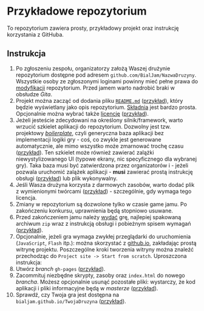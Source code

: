 # Przykładowe repozytorium
To repozytorium zawiera prosty, przykładowy projekt oraz instrukcję korzystania z GitHuba.

## Instrukcja
1. Po zgłoszeniu zespołu, organizatorzy założą Waszej drużynie repozytorium dostępne pod adresem `github.com/BialJam/NazwaDruzyny`. Wszystkie osoby ze zgłoszonymi loginami powinny mieć pełne prawa do [modyfikacji](https://help.github.com/categories/managing-remotes/) repozytorium. Przed jamem warto nadrobić braki w obsłudze *Gita*.
2. Projekt można zacząć od dodania pliku [`README.md`](https://gist.github.com/jxson/1784669) ([przykład](https://github.com/BialJam/example/blob/master/README.md)), który będzie wyświetlany jako opis repozytorium. [Składnia](https://github.com/adam-p/markdown-here/wiki/Markdown-Cheatsheet) jest bardzo prosta. Opcjonalnie można wybrać także [licencję](https://help.github.com/articles/open-source-licensing/) ([przykład](https://github.com/BialJam/example/blob/master/LICENSE.md)).
3. Jeżeli jesteście zdecydowani na określony silnik/framework, warto wrzucić szkielet aplikacji do repozytorium. Dozwolny jest tzw. projektowy *[boilerplate](https://en.wikipedia.org/wiki/Boilerplate_code)*, czyli generyczna baza aplikacji bez implementacji logiki gry - coś, co zwykle jest generowane automatycznie, ale mimo wszystko może zmarnować trochę czasu ([przykład](https://github.com/BialJam/example/commit/3a9fd45b7c499bed364ccd088006c005085b1ad2)). Ten szkielet może również zawierać zalążki niewystylizowanego UI (typowe ekrany, nic specyficznego dla wybranej gry). Taka baza musi być zatwierdzona przez organizatorów i - jeżeli pozwala uruchomić zalążek aplikacji - **musi** zawierać prostą instrukcję obsługi ([przykład](https://github.com/BialJam/example/blob/master/project/README.md)) lub plik wykonywalny.
4. Jeśli Wasza drużyna korzysta z darmowych zasobów, warto dodać plik z wymienionymi twórcami ([przykład](https://github.com/BialJam/example/blob/master/CREDITS.md)) - szczególnie, gdy wymaga tego licencja.
5. Zmiany w repozytorium są dozwolone tylko w czasie game jamu. Po zakończeniu konkursu, uprawnienia będą stopniowo usuwane.
6. Przed zakończeniem jamu należy [wydać](https://help.github.com/articles/creating-releases/) grę, najlepiej spakowaną archiwum `zip` wraz z instrukcją obsługi i pobieżnym spisem wymagań ([przykład](https://github.com/BialJam/example/releases/tag/v1.0)).
7. Opcjonalnie, jeżeli gra wymaga zwykłej przeglądarki do uruchomienia (`JavaScript`, `Flash` itp.): można skorzystać z [github.io](https://github.io), zakładając prostą witrynę projektu. Poszczególne kroki tworzenia witryny można znaleźć przechodząc do `Project site -> Start from scratch`. Uproszczona instrukcja:
  1. Utwórz *branch* `gh-pages` ([przykład](https://github.com/BialJam/example/tree/gh-pages)).
  2. Zacommituj niezbędne skrypty, zasoby oraz `index.html` do nowego *brancha*. Możesz opcjonalnie usunąć pozostałe pliki: wystarczy, że kod aplikacji i pliki informacyjne będą w *masterze* ([przykład](https://github.com/BialJam/example/commit/87af3699b75dd3b45ac709fa45616de41cef295f)).
  3. Sprawdź, czy Twoja gra jest dostępna na `bialjam.github.io/TwojaDruzyna` ([przykład](http://bialjam.github.io/example/)).
